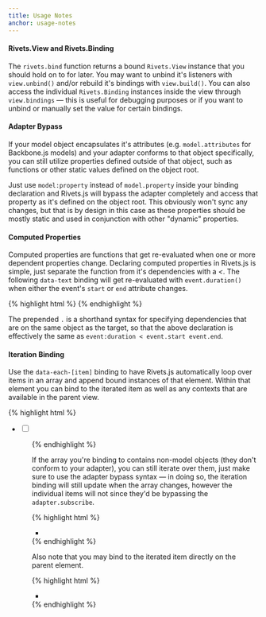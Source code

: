 ```yaml
---
title: Usage Notes
anchor: usage-notes
---
```


#### Rivets.View and Rivets.Binding

The `rivets.bind` function returns a bound `Rivets.View` instance that you should hold on to for later. You may want to unbind it's listeners with `view.unbind()` and/or rebuild it's bindings with `view.build()`. You can also access the individual `Rivets.Binding` instances inside the view through `view.bindings` &mdash; this is useful for debugging purposes or if you want to unbind or manually set the value for certain bindings.

#### Adapter Bypass

If your model object encapsulates it's attributes (e.g. `model.attributes` for Backbone.js models) and your adapter conforms to that object specifically, you can still utilize properties defined outside of that object, such as functions or other static values defined on the object root.

Just use `model:property` instead of `model.property` inside your binding declaration and Rivets.js will bypass the adapter completely and access that property as it's defined on the object root. This obviously won't sync any changes, but that is by design in this case as these properties should be mostly static and used in conjunction with other "dynamic" properties.

#### Computed Properties

Computed properties are functions that get re-evaluated when one or more dependent properties change. Declaring computed properties in Rivets.js is simple, just separate the function from it's dependencies with a *<*. The following `data-text` binding will get re-evaluated with `event.duration()` when either the event's `start` or `end` attribute changes.

{% highlight html %}
<span data-text="event:duration < .start .end"></span>
{% endhighlight %}

The prepended `.` is a shorthand syntax for specifying dependencies that are on the same object as the target, so that the above declaration is effectively the same as `event:duration < event.start event.end`.

#### Iteration Binding

Use the `data-each-[item]` binding to have Rivets.js automatically loop over items in an array and append bound instances of that element. Within that element you can bind to the iterated item as well as any contexts that are available in the parent view.

{% highlight html %}
<ul>
  <li data-each-todo="list.todos">
    <input type="checkbox" data-checked="todo.done">
    <span data-text="todo.summary"></span>
  </li>
<ul>
{% endhighlight %}

If the array you're binding to contains non-model objects (they don't conform to your adapter), you can still iterate over them, just make sure to use the adapter bypass syntax &mdash; in doing so, the iteration binding will still update when the array changes, however the individual items will not since they'd be bypassing the `adapter.subscribe`.

{% highlight html %}
<ul>
  <li data-each-link="item.links">
    <a data-href="link:url" data-text="link:title"></a>
  </li>
</ul>
{% endhighlight %}

Also note that you may bind to the iterated item directly on the parent element.

{% highlight html %}
<ul>
  <li data-each-tag="item.tags" data-text="tag:name"></li>
</ul>
{% endhighlight %}
